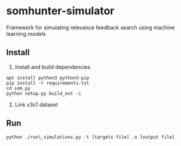 # somhunter-simulator
Framework for simulating relevance feedback search using machine learning models

## Install

1) Install and build dependencies
```
apt install python3 python3-pip
pip install -r requirements.txt
cd som_py
python setup.py build_ext -i
```

2) Link v3c1 dataset

## Run
```python ./run\_simulations.py -t [targets file] -o [output file]```
